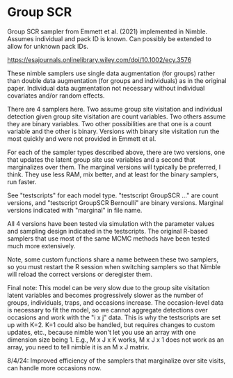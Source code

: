 # Group SCR
Group SCR sampler from Emmett et al. (2021) implemented in Nimble. Assumes individual and pack ID is known. Can possibly be extended to allow for unknown pack IDs.

https://esajournals.onlinelibrary.wiley.com/doi/10.1002/ecy.3576

These nimble samplers use single data augmentation (for groups) rather than double data augmentation (for groups and individuals) as in the original paper. Individual data augmentation not necessary without individual covariates and/or random effects. 

There are 4 samplers here. Two assume group site visitation and individual detection given group site visitation are count variables. Two others assume they are binary variables. Two other possibilities are that one is a count variable and the other is binary. Versions with binary site visitation run the most quickly and were not provided in Emmett et al. 

For each of the sampler types described above, there are two versions, one that updates the latent group site use variables and a second that marginalizes over them. The marginal versions will typically be preferred, I think. They use less RAM, mix better, and at least for the binary samplers, run faster.

See "testscripts" for each model type. "testscript GroupSCR ..." are count versions, and "testscript GroupSCR Bernoulli" are binary versions. Marginal versions indicated with "marginal" in file name.

All 4 versions have been tested via simulation with the parameter values and sampling design indicated in the testscripts. The original R-based samplers that use most of the same MCMC methods have been tested much more extensively.

Note, some custom functions share a name between these two samplers, so you must restart the R session when switching samplers so that Nimble will reload the correct versions or deregister them.

Final note: This model can be very slow due to the group site visitation latent variables and becomes progressively slower as the number of groups, individuals, traps, and occasions increase. The occasion-level data is necessary to fit the model, so we cannot aggregate detections over occasions and work with the "i x j" data. This is why the testscripts are set up with K=2. K=1 could also be handled, but requires changes to custom updates, etc., because nimble won't let you use an array with one dimension size being 1. E.g., M x J x K works, M x J x 1 does not work as an array, you need to tell nimble it is an M x J matrix.

8/4/24: Improved efficiency of the samplers that marginalize over site visits, can handle more occasions now.